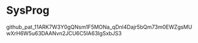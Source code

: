 # SysProg
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

